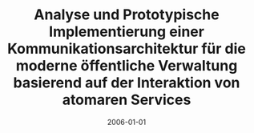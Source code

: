 ---
abstract: ''
authors:
- Armin Wandaller
date: '2006-01-01'
featured: false
publication_types:
- '7'
publishDate: '2006-01-01'
title: Analyse und Prototypische Implementierung einer Kommunikationsarchitektur für
  die moderne öffentliche Verwaltung basierend auf der Interaktion von atomaren Services
url_pdf: ''
---